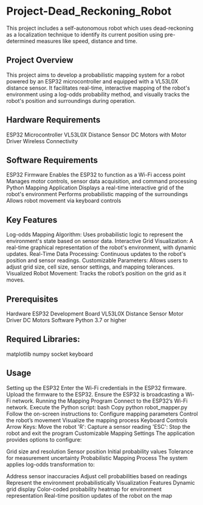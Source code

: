 # Project-Dead_Reckoning_Robot
This project includes a self-autonomous robot which uses dead-reckoning as a localization technique to identify its current position using pre-determined measures like speed, distance and time.

## Project Overview
This project aims to develop a probabilistic mapping system for a robot powered by an ESP32 microcontroller and equipped with a VL53L0X distance sensor. It facilitates real-time, interactive mapping of the robot's environment using a log-odds probability method, and visually tracks the robot's position and surroundings during operation.

## Hardware Requirements
ESP32 Microcontroller
VL53L0X Distance Sensor
DC Motors with Motor Driver
Wireless Connectivity

## Software Requirements
ESP32 Firmware
Enables the ESP32 to function as a Wi-Fi access point
Manages motor controls, sensor data acquisition, and command processing
Python Mapping Application
Displays a real-time interactive grid of the robot's environment
Performs probabilistic mapping of the surroundings
Allows robot movement via keyboard controls

## Key Features
Log-odds Mapping Algorithm: Uses probabilistic logic to represent the environment's state based on sensor data.
Interactive Grid Visualization: A real-time graphical representation of the robot's environment, with dynamic updates.
Real-Time Data Processing: Continuous updates to the robot's position and sensor readings.
Customizable Parameters: Allows users to adjust grid size, cell size, sensor settings, and mapping tolerances.
Visualized Robot Movement: Tracks the robot’s position on the grid as it moves.

## Prerequisites
Hardware
ESP32 Development Board
VL53L0X Distance Sensor
Motor Driver
DC Motors
Software
Python 3.7 or higher

## Required Libraries:
matplotlib
numpy
socket
keyboard

## Usage
Setting up the ESP32
Enter the Wi-Fi credentials in the ESP32 firmware.
Upload the firmware to the ESP32.
Ensure the ESP32 is broadcasting a Wi-Fi network.
Running the Mapping Program
Connect to the ESP32’s Wi-Fi network.
Execute the Python script:
bash
Copy
python robot_mapper.py
Follow the on-screen instructions to:
Configure mapping parameters
Control the robot’s movement
Visualize the mapping process
Keyboard Controls
Arrow Keys: Move the robot
'R': Capture a sensor reading
'ESC': Stop the robot and exit the program
Customizable Mapping Settings
The application provides options to configure:

Grid size and resolution
Sensor position
Initial probability values
Tolerance for measurement uncertainty
Probabilistic Mapping Process
The system applies log-odds transformation to:

Address sensor inaccuracies
Adjust cell probabilities based on readings
Represent the environment probabilistically
Visualization Features
Dynamic grid display
Color-coded probability heatmap for environment representation
Real-time position updates of the robot on the map
